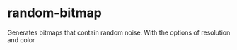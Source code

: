 # random-bitmap
Generates bitmaps that contain random noise. With the options of resolution and color